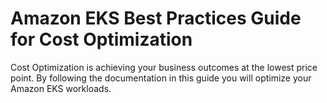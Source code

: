 # Amazon EKS Best Practices Guide for Cost Optimization 

Cost Optimization is achieving your business outcomes at the lowest price point. By following the documentation in this guide you will optimize your Amazon EKS workloads.
